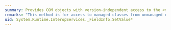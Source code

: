 ```yaml
---
summary: Provides COM objects with version-independent access to the <xref href="System.Reflection.FieldInfo.SetValue*"></xref> methods.
remarks: "This method is for access to managed classes from unmanaged code, and should not be called from managed code.  \n  \n The <xref:System.Reflection.FieldInfo.SetValue%2A> methods set the value of the field for the given object to the given value."
uid: System.Runtime.InteropServices._FieldInfo.SetValue*
---
```

